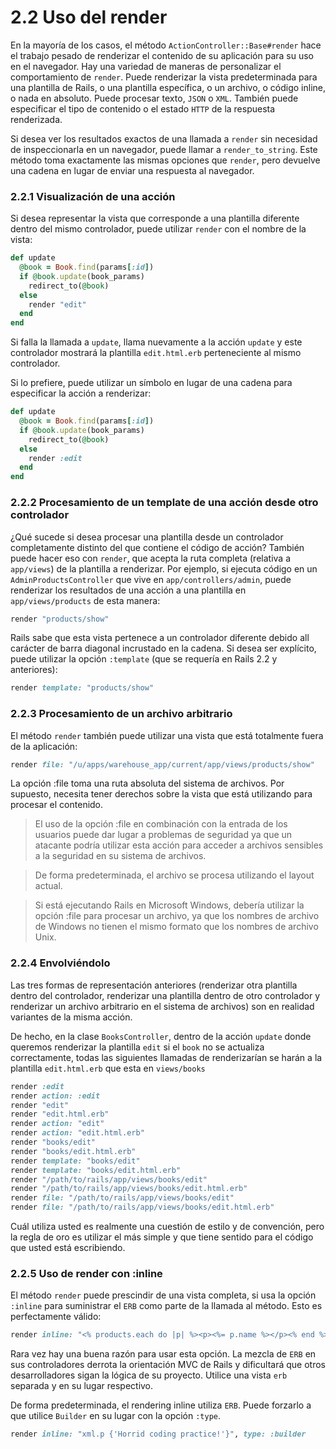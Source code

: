 # 2.2 Uso del render

En la mayoría de los casos, el método `ActionController::Base#render` hace el trabajo pesado de renderizar el contenido de su aplicación para su uso en el navegador. Hay una variedad de maneras de personalizar el comportamiento de `render`. Puede renderizar la vista predeterminada para una plantilla de Rails, o una plantilla específica, o un archivo, o código inline, o nada en absoluto. Puede procesar texto, `JSON` o `XML`. También puede especificar el tipo de contenido o el estado `HTTP` de la respuesta renderizada.

Si desea ver los resultados exactos de una llamada a `render` sin necesidad de inspeccionarla en un navegador, puede llamar a `render_to_string`. Este método toma exactamente las mismas opciones que `render`, pero devuelve una cadena en lugar de enviar una respuesta al navegador.



### 2.2.1 Visualización de una acción

Si desea representar la vista que corresponde a una plantilla diferente dentro del mismo controlador, puede utilizar `render` con el nombre de la vista:

```ruby
def update
  @book = Book.find(params[:id])
  if @book.update(book_params)
    redirect_to(@book)
  else
    render "edit"
  end
end
```

Si falla la llamada a `update`, llama nuevamente a la acción `update` y este controlador mostrará la plantilla `edit.html.erb` perteneciente al mismo controlador.

Si lo prefiere, puede utilizar un símbolo en lugar de una cadena para especificar la acción a renderizar:

```ruby
def update
  @book = Book.find(params[:id])
  if @book.update(book_params)
    redirect_to(@book)
  else
    render :edit
  end
end
```



### 2.2.2 Procesamiento de un template de una acción desde otro controlador

¿Qué sucede si desea procesar una plantilla desde un controlador completamente distinto del que contiene el código de acción? También puede hacer eso con `render`, que acepta la ruta completa \(relativa a `app/views`\) de la plantilla a renderizar. Por ejemplo, si ejecuta código en un `AdminProductsController` que vive en `app/controllers/admin`, puede renderizar los resultados de una acción a una plantilla en `app/views/products` de esta manera:

```ruby
render "products/show"
```

Rails sabe que esta vista pertenece a un controlador diferente debido all carácter de barra diagonal incrustado en la cadena. Si desea ser explícito, puede utilizar la opción `:template` \(que se requería en Rails 2.2 y anteriores\):

```ruby
render template: "products/show"
```



### 2.2.3 Procesamiento de un archivo arbitrario

El método `render` también puede utilizar una vista que está totalmente fuera de la aplicación:

```ruby
render file: "/u/apps/warehouse_app/current/app/views/products/show"
```



La opción :file toma una ruta absoluta del sistema de archivos. Por supuesto, necesita tener derechos sobre la vista que está utilizando para procesar el contenido.

> El uso de la opción :file en combinación con la entrada de los usuarios puede dar lugar a problemas de seguridad ya que un atacante podría utilizar esta acción para acceder a archivos sensibles a la seguridad en su sistema de archivos.

> De forma predeterminada, el archivo se procesa utilizando el layout actual.

> Si está ejecutando Rails en Microsoft Windows, debería utilizar la opción :file para procesar un archivo, ya que los nombres de archivo de Windows no tienen el mismo formato que los nombres de archivo Unix.



### 2.2.4 Envolviéndolo

Las tres formas de representación anteriores \(renderizar otra plantilla dentro del controlador, renderizar una plantilla dentro de otro controlador y renderizar un archivo arbitrario en el sistema de archivos\) son en realidad variantes de la misma acción.

De hecho, en la clase `BooksController`, dentro de la acción `update` donde queremos renderizar la plantilla `edit` si el `book` no se actualiza correctamente, todas las siguientes llamadas de renderizarían se harán a la plantilla `edit.html.erb` que esta en `views/books`

```ruby
render :edit
render action: :edit
render "edit"
render "edit.html.erb"
render action: "edit"
render action: "edit.html.erb"
render "books/edit"
render "books/edit.html.erb"
render template: "books/edit"
render template: "books/edit.html.erb"
render "/path/to/rails/app/views/books/edit"
render "/path/to/rails/app/views/books/edit.html.erb"
render file: "/path/to/rails/app/views/books/edit"
render file: "/path/to/rails/app/views/books/edit.html.erb"
```

Cuál utiliza usted es realmente una cuestión de estilo y de convención, pero la regla de oro es utilizar el más simple y que tiene sentido para el código que usted está escribiendo.

### 

### 2.2.5 Uso de render con :inline

El método `render` puede prescindir de una vista completa, si usa la opción `:inline` para suministrar el `ERB` como parte de la llamada al método. Esto es perfectamente válido:

```ruby
render inline: "<% products.each do |p| %><p><%= p.name %></p><% end %>"
```

Rara vez hay una buena razón para usar esta opción. La mezcla de `ERB` en sus controladores derrota la orientación MVC de Rails y dificultará que otros desarrolladores sigan la lógica de su proyecto. Utilice una vista `erb` separada y en su lugar respectivo.

De forma predeterminada, el rendering inline utiliza `ERB`. Puede forzarlo a que utilice `Builder` en su lugar con la opción `:type`.

```ruby
render inline: "xml.p {'Horrid coding practice!'}", type: :builder
```





















